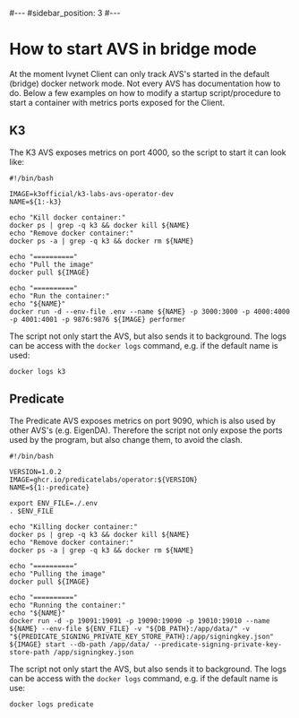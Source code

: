 #---
#sidebar_position: 3
#---

# How to start AVS in bridge mode

At the moment Ivynet Client can only track AVS's started in the default (bridge) docker network mode.
Not every AVS has documentation how to do.
Below a few examples on how to modify a startup script/procedure to start a container with metrics ports exposed for the Client.

## K3

The K3 AVS exposes metrics on port 4000, so the script to start it can look like:

```
#!/bin/bash

IMAGE=k3official/k3-labs-avs-operator-dev
NAME=${1:-k3}

echo "Kill docker container:"
docker ps | grep -q k3 && docker kill ${NAME}
echo "Remove docker container:"
docker ps -a | grep -q k3 && docker rm ${NAME}

echo "=========="
echo "Pull the image"
docker pull ${IMAGE}

echo "=========="
echo "Run the container:"
echo "${NAME}"
docker run -d --env-file .env --name ${NAME} -p 3000:3000 -p 4000:4000 -p 4001:4001 -p 9876:9876 ${IMAGE} performer
```

The script not only start the AVS, but also sends it to background.
The logs can be access with the `docker logs` command, e.g. if the default name is used:
```
docker logs k3
```
## Predicate

The Predicate AVS exposes metrics on port 9090, which is also used by other AVS's (e.g. EigenDA).
Therefore the script not only expose the ports used by the program, but also change them, to avoid the clash.

```
#!/bin/bash

VERSION=1.0.2
IMAGE=ghcr.io/predicatelabs/operator:${VERSION}
NAME=${1:-predicate}

export ENV_FILE=./.env
. $ENV_FILE

echo "Killing docker container:"
docker ps | grep -q k3 && docker kill ${NAME}
echo "Remove docker container:"
docker ps -a | grep -q k3 && docker rm ${NAME}

echo "=========="
echo "Pulling the image"
docker pull ${IMAGE}

echo "=========="
echo "Running the container:"
echo "${NAME}"
docker run -d -p 19091:19091 -p 19090:19090 -p 19010:19010 --name ${NAME} --env-file ${ENV_FILE} -v "${DB_PATH}:/app/data/" -v "${PREDICATE_SIGNING_PRIVATE_KEY_STORE_PATH}:/app/signingkey.json" ${IMAGE} start --db-path /app/data/ --predicate-signing-private-key-store-path /app/signingkey.json

```

The script not only start the AVS, but also sends it to background.
The logs can be access with the `docker logs` command, e.g. if the default name is use:
```
docker logs predicate
```

